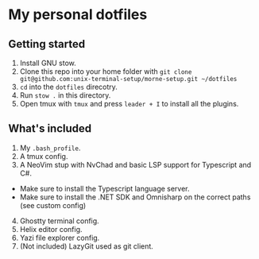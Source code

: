 # My personal dotfiles

## Getting started

1. Install GNU stow.
2. Clone this repo into your home folder with `git clone git@github.com:unix-terminal-setup/morne-setup.git ~/dotfiles`
3. `cd` into the `dotfiles` direcotry.
4. Run `stow .` in this directory.
5. Open tmux with `tmux` and press `leader + I` to install all the plugins.

## What's included

1. My `.bash_profile`.
2. A tmux config.
3. A NeoVim stup with NvChad and basic LSP support for Typescript and C#.
- Make sure to install the Typescript language server.
- Make sure to install the .NET SDK and Omnisharp on the correct paths (see custom config)
4. Ghostty terminal config.
5. Helix editor config.
6. Yazi file explorer config.
7. (Not included) LazyGit used as git client.
